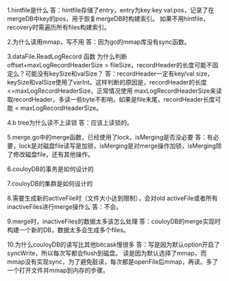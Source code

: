 1.hintfile是什么
答：hintfile存储了entry，entry为key:key val:pos，记录了在mergeDB中key的pos，用于恢复mergeDB时构建索引。
    如果不用hintfile，recovery时需遍历所有files构建索引。

2.为什么读用mmap，写不用
答：因为go的mmap库没有sync函数。

3.dataFile.ReadLogRecord 函数 为什么判断 offset+maxLogRecordHeaderSize > fileSize，recordHeader的长度可能不固定么？可能没有keySize和valSize？
答：recordHeader一定有key/val size，keySize和valSize使用了varInt。这样判断的原因是，recordHeader的长度<=maxLogRecordHeaderSize，正常情况使用
   maxLogRecordHeaderSize来读取recordHeader，多读一些byte不影响，如果是file末尾，recordHeader长度可能 < maxLogRecordHeaderSize。

4.b tree为什么读不上读锁
答：应该上读锁的。

5.merge.go中的merge函数，已经使用了lock，isMerging是否没必要
答：有必要，lock是对磁盘file读写是加锁，isMerging是对merge操作加锁，isMerging除了修改磁盘file，还有其他操作。

6.couloyDB的事务是如何设计的

7.couloyDB的集群是如何设计的

8.需要生成新的activeFile时（文件大小达到限制），会对old activeFile或者所有inactiveFiles进行merge操作么
答：不会。

9.merge时，inactiveFiles的数据太多该怎么处理
答：couloyDB的merge实现时构建一个新的DB，数据太多会生成多个files。

10.为什么couloyDB的读写比其他bitcask慢很多
答：写是因为默认option开启了syncWrite，所以每次写都会flush到磁盘。
   读是因为默认选择了mmap，而mmap没有实现sync，为了避免脏读，每次都是openFile后mmap，再读。多了一个打开文件并mmap到内存的步骤。